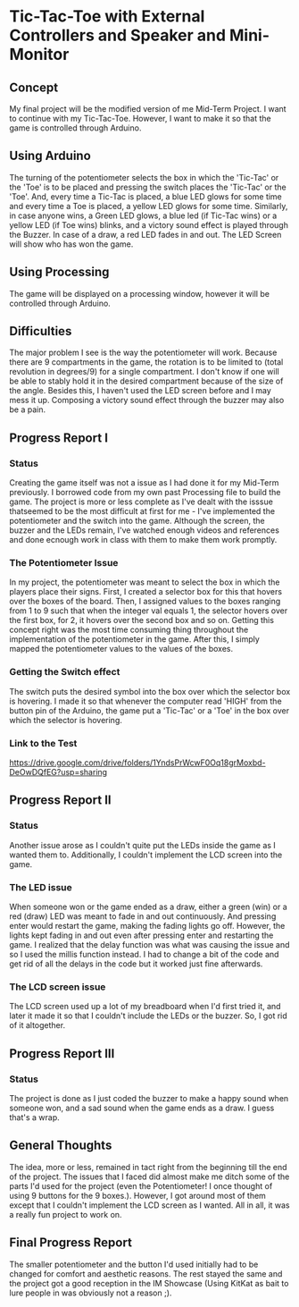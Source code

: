 # Tic-Tac-Toe with External Controllers and Speaker and Mini-Monitor

## Concept

My final project will be the modified version of me Mid-Term Project. I want to continue with my Tic-Tac-Toe. However, I want to make it so that the game is controlled through Arduino. 

## Using Arduino

The turning of the potentiometer selects the box in which the 'Tic-Tac' or the 'Toe' is to be placed and pressing the switch places the 'Tic-Tac' or the 'Toe'. And, every time a Tic-Tac is placed, a blue LED glows for some time and every time a Toe is placed, a yellow LED glows for some time. Similarly, in case anyone wins, a Green LED glows, a blue led (if Tic-Tac wins) or a yellow LED (if Toe wins) blinks, and a victory sound effect is played through the Buzzer. In case of a draw, a red LED fades in and out. The LED Screen will show who has won the game.

## Using Processing

The game will be displayed on a processing window, however it will be controlled through Arduino.

## Difficulties

The major problem I see is the way the potentiometer will work. Because there are 9 compartments in the game, the rotation is to be limited to (total revolution in degrees/9) for a single compartment. I don't know if one will be able to stably hold it in the desired compartment because of the size of the angle. Besides this, I haven't used the LED screen before and I may mess it up. Composing a victory sound effect through the buzzer may also be a pain.

## Progress Report I

### Status

Creating the game itself was not a issue as I had done it for my Mid-Term previously. I borrowed code from my own past Processing file to build the game. The project is more or less complete as I've dealt with the isssue thatseemed to be the most difficult at first for me - I've implemented the potentiometer and the switch into the game. Although the screen, the buzzer and the LEDs remain, I've watched enough videos and references and done ecnough work in class with them to make them work promptly. 

### The Potentiometer Issue

In my project, the potentiometer was meant to select the box in which the players place their signs. First, I created a selector box for this that hovers over the boxes of the board. Then, I assigned values to the boxes ranging from 1 to 9 such that when the integer val equals 1, the selector hovers over the first box, for 2, it hovers over the second box and so on. Getting this concept right was the most time consuming thing throughout the implementation of the potentiometer in the game. After this, I simply mapped the potentiometer values to the values of the boxes. 

### Getting the Switch effect

The switch puts the desired symbol into the box over which the selector box is hovering. I made it so that whenever the computer read 'HIGH' from the button pin of the Arduino, the game put a 'Tic-Tac' or a 'Toe' in the box over which the selector is hovering.

### Link to the Test 

https://drive.google.com/drive/folders/1YndsPrWcwF0Oq18grMoxbd-DeOwDQfEG?usp=sharing

## Progress Report II

### Status

Another issue arose as I couldn't quite put the LEDs inside the game as I wanted them to. Additionally, I couldn't implement the LCD screen into the game.

### The LED issue

When someone won or the game ended as a draw, either a green (win) or a red (draw) LED was meant to fade in and out continuously. And pressing enter would restart the game, making the fading lights go off. However, the lights kept fading in and out even after pressing enter and restarting the game. I realized that the delay function was what was causing the issue and so I used the millis function instead. I had to change a bit of the code and get rid of all the delays in the code but it worked just fine afterwards.

### The LCD screen issue

The LCD screen used up a lot of my breadboard when I'd first tried it, and later it made it so that I couldn't include the LEDs or the buzzer. So, I got rid of it altogether.

## Progress Report III

### Status

The project is done as I just coded the buzzer to make a happy sound when someone won, and a sad sound when the game ends as a draw. I guess that's a wrap. 

## General Thoughts

The idea, more or less, remained in tact right from the beginning till the end of the project. The issues that I faced did almost make me ditch some of the parts I'd used for the project (even the Potentiometer! I once thought of using 9 buttons for the 9 boxes.). However, I got around most of them except that I couldn't implement the LCD screen as I wanted. All in all, it was a really fun project to work on.

## Final Progress Report

The smaller potentiometer and the button I'd used initially had to be changed for comfort and aesthetic reasons. The rest stayed the same and the project got a good reception in the IM Showcase (Using KitKat as bait to lure people in was obviously not a reason ;).
